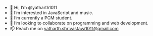 - 👋 Hi, I’m @yatharth1011
- 👀 I’m interested in JavaScript and music.
- 🌱 I’m currently a PCM student.
- 💞️ I’m looking to collaborate on programming and web development.
- 📫 Reach me on yatharth.shrivastava1011@gmail.com

<!---
yatharth1011/yatharth1011 is a ✨ special ✨ repository because its `README.md` (this file) appears on your GitHub profile.
You can click the Preview link to take a look at your changes.
--->

